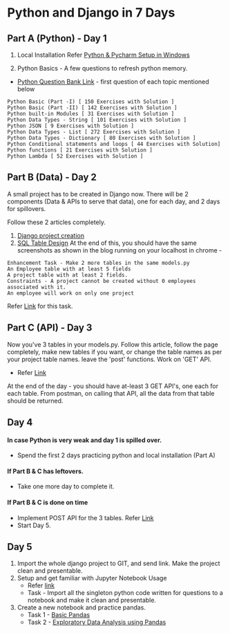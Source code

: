 # Python and Django in 7 Days

## Part A (Python) - Day 1


1. Local Installation
Refer [Python & Pycharm Setup in Windows](https://gist.github.com/raunak-r/15fb871765e56ebe7a05bb6f42fc24d2)

2. Python Basics - A few questions to refresh python memory.
- [Python Question Bank Link](https://www.w3resource.com/python-exercises/) - first question of each topic mentioned below
```
Python Basic (Part -I) [ 150 Exercises with Solution ]
Python Basic (Part -II) [ 142 Exercises with Solution ]
Python built-in Modules [ 31 Exercises with Solution ]
Python Data Types - String [ 101 Exercises with Solution ]
Python JSON [ 9 Exercises with Solution ]
Python Data Types - List [ 272 Exercises with Solution ]
Python Data Types - Dictionary [ 80 Exercises with Solution ]
Python Conditional statements and loops [ 44 Exercises with Solution]
Python functions [ 21 Exercises with Solution ]
Python Lambda [ 52 Exercises with Solution ]
```


## Part B (Data) - Day 2
A small project has to be created in Django now. There will be 2 components (Data & APIs to serve that data), one for each day, and 2 days for spillovers.

Follow these 2 articles completely.
1. [Django project creation](https://docs.djangoproject.com/en/3.2/intro/tutorial01/)
2. [SQL Table Design](https://docs.djangoproject.com/en/3.2/intro/tutorial02/)
At the end of this, you should have the same screenshots as shown in the blog running on your localhost in chrome - 

```
Enhancement Task - Make 2 more tables in the same models.py
An Employee table with at least 5 fields
A project table with at least 2 fields.
Constraints - A project cannot be created without 0 employees associated with it.
An employee will work on only one project
```
Refer [Link](https://docs.djangoproject.com/en/3.2/topics/db/examples/many_to_one/) for this task.


## Part C (API) - Day 3

Now you've 3 tables in your models.py.
Follow this article, follow the page completely, make new tables if you want, or change the table names as per your project table names. leave the 'post' functions. Work on 'GET' API.
- Refer [Link](https://docs.djangoproject.com/en/3.2/intro/tutorial03/)

At the end of the day - you should have at-least 3 GET API's, one each for each table.
From postman, on calling that API, all the data from that table should be returned.


## Day 4
#### In case Python is very weak and day 1 is spilled over.
- Spend the first 2 days practicing python and local installation (Part A)

#### If Part B & C has leftovers.
- Take one more day to complete it.

#### If Part B & C is done on time
- Implement POST API for the 3 tables. Refer [Link](https://www.askpython.com/django/django-rest-api)
- Start Day 5.

## Day 5

1. Import the whole django project to GIT, and send link. Make the project clean and presentable. 
2. Setup and get familiar with Jupyter Notebook Usage 
    - Refer [link](https://www.dataquest.io/blog/jupyter-notebook-tutorial/)
    - Task - Import all the singleton python code written for questions to a notebook and make it clean and presentable.
3. Create a new notebook and practice pandas.
    - Task 1 - [Basic Pandas](https://www.datacamp.com/community/tutorials/pandas)
    - Task 2 - [Exploratory Data Analysis using Pandas](https://towardsdatascience.com/exploratory-data-analysis-eda-python-87178e35b14)
    
